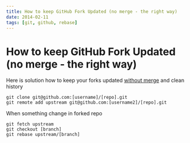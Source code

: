 ```yaml
---
title: How to keep GitHub Fork Updated (no merge - the right way)
date: 2014-02-11
tags: [git, github, rebase]
---
```



# How to keep GitHub Fork Updated (no merge - the right way)

Here is solution how to keep your forks updated [without merge](https://help.github.com/articles/syncing-a-fork) and clean history

```
git clone git@github.com:[username]/[repo].git
git remote add upstream git@github.com:[username2]/[repo].git
```

When something change in forked repo

```
git fetch upstream
git checkout [branch]
git rebase upstream/[branch]
```
